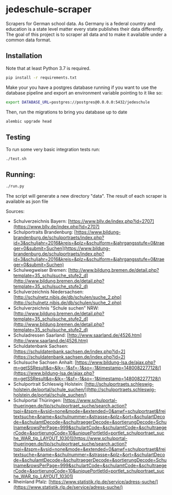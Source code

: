 # jedeschule-scraper

Scrapers for German school data. As Germany is a federal country and education is a state level matter every 
state publishes their data differently. The goal of this project is to scraper all data and to make it available
under a common data format.

## Installation
Note that at least Python 3.7 is required.

```bash
pip install -r requirements.txt
```

Make your you have a postgres database running if you want
to use the database pipeline and export an environment
variable pointing to it like so:
```sh
export DATABASE_URL=postgres://postgres@0.0.0.0:5432/jedeschule
```
Then, run the migrations to bring you database up to date
```sh
alembic upgrade head
```


## Testing
To run some very basic integration tests run:
```
./test.sh
```

## Running:

```bash
./run.py
```

The script will generate a new directory "data". The result of each scraper is available as json file

Sources:

* Schulverzeichnis Bayern: [https://www.bllv.de/index.php?id=2707](https://www.bllv.de/index.php?id=2707)
* Schulportraits Brandenburg: [https://www.bildung-brandenburg.de/schulportraets/index.php?id=3&schuljahr=2016&kreis=&plz=&schulform=&jahrgangsstufe=0&traeger=0&submit=Suchen](https://www.bildung-brandenburg.de/schulportraets/index.php?id=3&schuljahr=2016&kreis=&plz=&schulform=&jahrgangsstufe=0&traeger=0&submit=Suchen)
* Schulwegweiser Bremen: [http://www.bildung.bremen.de/detail.php?template=35_schulsuche_stufe2_d](http://www.bildung.bremen.de/detail.php?template=35_schulsuche_stufe2_d)
* Schulverzeichnis Niedersachsen: [http://schulnetz.nibis.de/db/schulen/suche_2.php](http://schulnetz.nibis.de/db/schulen/suche_2.php)
* Schulverzeichnis "Schule suchen" NRW:[http://www.bildung.bremen.de/detail.php?template=35_schulsuche_stufe2_d](http://www.bildung.bremen.de/detail.php?template=35_schulsuche_stufe2_d)
* Schuladressen Saarland: [http://www.saarland.de/4526.htm](http://www.saarland.de/4526.htm)
* Schuldatenbank Sachsen: [https://schuldatenbank.sachsen.de/index.php?id=2](https://schuldatenbank.sachsen.de/index.php?id=2)
* Schulsuche Sachsen Anhalt: [https://www.bildung-lsa.de/ajax.php?m=getSSResult&q=&lk=-1&sf=-1&so=-1&timestamp=1480082277128/](https://www.bildung-lsa.de/ajax.php?m=getSSResult&q=&lk=-1&sf=-1&so=-1&timestamp=1480082277128/)
* Schulportrait Schleswig Holstein: [http://schulportraets.schleswig-holstein.de/portal/schule_suchen/](http://schulportraets.schleswig-holstein.de/portal/schule_suchen/)
* Schulportal Thüringen: [https://www.schulportal-thueringen.de/tip/schulportraet_suche/search.action?tspi=&tspm=&vsid=none&mode=&extended=0&anwf=schulportraet&freitextsuche=&name=&schulnummer=&strasse=&plz=&ort=&schulartDecode=&schulamtDecode=&schultraegerDecode=&sortierungDecode=Schulname&rowsPerPage=999&schulartCode=&schulamtCode=&schultraegerCode=&sortierungCode=10&uniquePortletId=portlet_schulportraet_suche_WAR_tip_LAYOUT_10301](https://www.schulportal-thueringen.de/tip/schulportraet_suche/search.action?tspi=&tspm=&vsid=none&mode=&extended=0&anwf=schulportraet&freitextsuche=&name=&schulnummer=&strasse=&plz=&ort=&schulartDecode=&schulamtDecode=&schultraegerDecode=&sortierungDecode=Schulname&rowsPerPage=999&schulartCode=&schulamtCode=&schultraegerCode=&sortierungCode=10&uniquePortletId=portlet_schulportraet_suche_WAR_tip_LAYOUT_10301)
* Rheinland Pfalz: [https://www.statistik.rlp.de/service/adress-suche/](https://www.statistik.rlp.de/service/adress-suche/)
